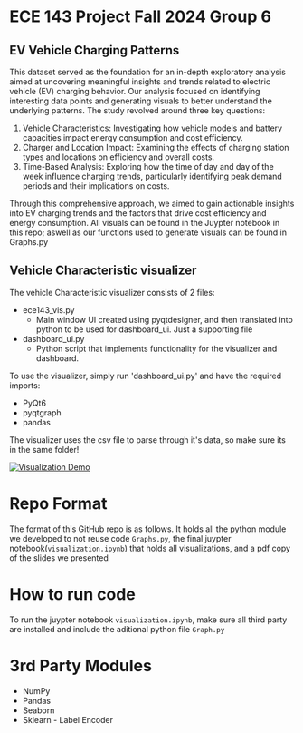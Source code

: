 # ECE 143 Project Fall 2024 Group 6
## EV Vehicle Charging Patterns

This dataset served as the foundation for an in-depth exploratory analysis aimed at uncovering meaningful insights and trends related to electric vehicle (EV) charging behavior. Our analysis focused on identifying interesting data points and generating visuals to better understand the underlying patterns. The study revolved around three key questions:

1. Vehicle Characteristics: Investigating how vehicle models and battery capacities impact energy consumption and cost efficiency.
2. Charger and Location Impact: Examining the effects of charging station types and locations on efficiency and overall costs.
3. Time-Based Analysis: Exploring how the time of day and day of the week influence charging trends, particularly identifying peak demand periods and their implications on costs.

Through this comprehensive approach, we aimed to gain actionable insights into EV charging trends and the factors that drive cost efficiency and energy consumption. All visuals can be found in the Juypter notebook in this repo; aswell as our functions used to generate visuals can be found in Graphs.py

## Vehicle Characteristic visualizer

The vehicle Characteristic visualizer consists of 2 files:
- ece143_vis.py
  - Main window UI created using pyqtdesigner, and then translated into python to be used for dashboard_ui. Just a supporting file
- dashboard_ui.py
  - Python script that implements functionality for the visualizer and dashboard.

To use the visualizer, simply run 'dashboard_ui.py' and have the required imports:
- PyQt6
- pyqtgraph
- pandas

The visualizer uses the csv file to parse through it's data, so make sure its in the same folder!

[![Visualization Demo](https://img.youtube.com/vi/9fW47XwXoVg/0.jpg)](https://www.youtube.com/watch?v=9fW47XwXoVg)

# Repo Format
The format of this GitHub repo is as follows. It holds all the python module we developed to not reuse code `Graphs.py`, the final juypter notebook(`visualization.ipynb`) that holds all visualizations, and a pdf copy of the slides we presented

# How to run code
To run the juypter notebook `visualization.ipynb`, make sure all third party are installed and include the aditional python file `Graph.py`

# 3rd Party Modules
* NumPy
* Pandas
* Seaborn
* Sklearn - Label Encoder
